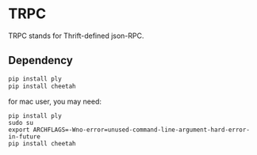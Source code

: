 # TRPC

TRPC stands for Thrift-defined json-RPC.

## Dependency

```bash
pip install ply
pip install cheetah
```

for mac user, you may need:

	pip install ply
	sudo su
	export ARCHFLAGS=-Wno-error=unused-command-line-argument-hard-error-in-future
	pip install cheetah
